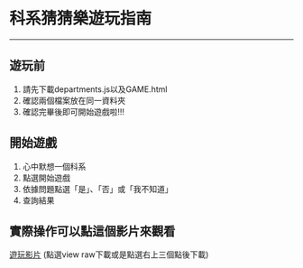 # 科系猜猜樂遊玩指南
***
## **遊玩前**
1. 請先下載departments.js以及GAME.html
2. 確認兩個檔案放在同一資料夾
3. 確認完畢後即可開始遊戲啦!!!

## **開始遊戲**
1. 心中默想一個科系
2. 點選開始遊戲
3. 依據問題點選「是」、「否」或「我不知道」
4. 查詢結果

## 實際操作可以點這個影片來觀看 
[遊玩影片](https://github.com/weiwei-202/Departments/blob/main/%E9%81%8A%E6%88%B2%E5%BD%B1%E7%89%87.zip) (點選view raw下載或是點選右上三個點後下載)
